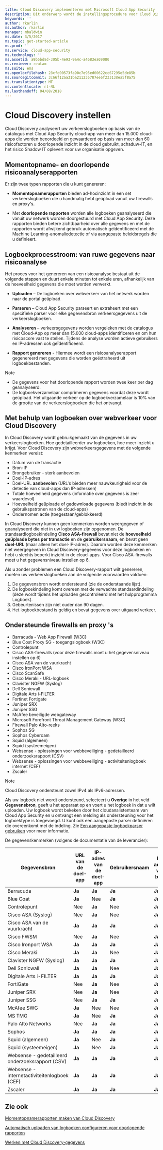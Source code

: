 ```yaml
---
title: Cloud Discovery implementeren met Microsoft Cloud App Security | Microsoft Docs
description: Dit onderwerp wordt de instellingsprocedure voor Cloud Discovery beschreven.
keywords: ''
author: rkarlin
ms.author: rkarlin
manager: mbaldwin
ms.date: 3/5/2017
ms.topic: get-started-article
ms.prod: ''
ms.service: cloud-app-security
ms.technology: ''
ms.assetid: a9b5bd8d-305b-4e93-9a4c-a4683ea09080
ms.reviewer: reutam
ms.suite: ems
ms.openlocfilehash: 28cfc00573fa90c7e95ed00622cc67295e5de85b
ms.sourcegitcommit: 3c66f12aa31ba211235787ee6f233138ea5f8a75
ms.translationtype: MT
ms.contentlocale: nl-NL
ms.lasthandoff: 04/08/2018
---
```

# <a name="set-up-cloud-discovery"></a>Cloud Discovery instellen
Cloud Discovery analyseert uw verkeerslogboeken op basis van de catalogus met Cloud App Security cloud-app van meer dan 15.000 cloud-apps die worden beoordeeld en gewaardeerd op basis van meer dan 60 risicofactoren u doorlopende inzicht in de cloud gebruikt, schaduw-IT, en het risico Shadow IT oplevert voor uw organisatie opgeven.

## <a name="snapshot-and-continuous-risk-assessment-reports"></a>Momentopname- en doorlopende risicoanalyserapporten 

Er zijn twee typen rapporten die u kunt genereren: 
- **Momentopnamerapporten** bieden ad-hocinzicht in een set verkeerslogboeken die u handmatig hebt geüpload vanuit uw firewalls en proxy's.

- Met **doorlopende rapporten** worden alle logboeken geanalyseerd die vanuit uw netwerk worden doorgestuurd met Cloud App Security. Deze rapporten bieden betere zichtbaarheid over alle gegevens en met de rapporten wordt afwijkend gebruik automatisch geïdentificeerd met de Machine Learning-anomaliedetectie of via aangepaste beleidsregels die u definieert.

## <a name="log-process-flow-from-raw-data-to-risk-assessment"></a>Logboekprocesstroom: van ruwe gegevens naar risicoanalyse  
Het proces voor het genereren van een risicoanalyse bestaat uit de volgende stappen en duurt enkele minuten tot enkele uren, afhankelijk van de hoeveelheid gegevens die moet worden verwerkt.  

-   **Uploaden** – De logboeken over webverkeer van het netwerk worden naar de portal geüpload.  

-   **Parseren** – Cloud App Security parseert en extraheert met een specifieke parser voor elke gegevensbron verkeersgegevens uit de verkeerslogboeken.  

-   **Analyseren** – verkeersgegevens worden vergeleken met de catalogus met Cloud-App op meer dan 15.000 cloud-apps identificeren en om hun risicoscore vast te stellen. Tijdens de analyse worden actieve gebruikers en IP-adressen ook geïdentificeerd.  

-   **Rapport genereren** - Hiermee wordt een risicoanalyserapport gegenereerd met gegevens die worden geëxtraheerd uit logboekbestanden.   


>[!NOTE]
>- De gegevens voor het doorlopende rapport worden twee keer per dag geanalyseerd.
>- De logboekverzamelaar comprimeren gegevens voordat deze wordt geüpload. Het uitgaande verkeer op de logboekverzamelaar is 10% van de grootte van de verkeerslogboeken die het ontvangt. 

## <a name="using-traffic-logs-for-cloud-discovery"></a>Met behulp van logboeken over webverkeer voor Cloud Discovery
In Cloud Discovery wordt gebruikgemaakt van de gegevens in uw verkeerslogboeken. Hoe gedetailleerder uw logboeken, hoe meer inzicht u krijgt. Voor Cloud Discovery zijn webverkeersgegevens met de volgende kenmerken vereist:
- Datum van de transactie
- Bron-IP
- Brongebruiker - sterk aanbevolen
- Doel-IP-adres
- Doel-URL **aanbevolen** (URL's bieden meer nauwkeurigheid voor de detectie van cloud-apps dan IP-adressen)
- Totale hoeveelheid gegevens (informatie over gegevens is zeer waardevol)
- Hoeveelheid geüploade of gedownloade gegevens (biedt inzicht in de gebruikspatronen van de cloud-apps)
- Ondernomen actie (toegestaan/geblokkeerd)

In Cloud Discovery kunnen geen kenmerken worden weergegeven of geanalyseerd die niet in uw logboeken zijn opgenomen.
De standaardlogboekindeling **Cisco ASA-firewall** bevat niet de **hoeveelheid geüploade bytes per transactie** en de **gebruikersnaam**, en bevat geen **doel-URL** (maar alleen het doel-IP-adres).
Daarom worden deze kenmerken niet weergegeven in Cloud Discovery-gegevens voor deze logboeken en hebt u slechts beperkt inzicht in de cloud-apps. Voor Cisco ASA-firewalls moet u het gegevensniveau instellen op 6. 


Als u zonder problemen een Cloud Discovery-rapport wilt genereren, moeten uw verkeerslogboeken aan de volgende voorwaarden voldoen:
1.  De gegevensbron wordt ondersteund (zie de onderstaande lijst).
2.  De logboekindeling komt overeen met de verwachte standaardindeling (deze wordt tijdens het uploaden gecontroleerd met het hulpprogramma Logboek).
3.  Gebeurtenissen zijn niet ouder dan 90 dagen.
4.  Het logboekbestand is geldig en bevat gegevens over uitgaand verkeer.



## Ondersteunde firewalls en proxy 's <a name="supported-firewalls-and-proxies"></a>

- Barracuda - Web App Firewall (W3C)
- Blue Coat Proxy SG - toegangslogboek (W3C)
- Controlepunt
- Cisco ASA-firewalls (voor deze firewalls moet u het gegevensniveau instellen op 6)
- Cisco ASA van de vuurkracht
- Cisco IronPort WSA
- Cisco ScanSafe
- Cisco Meraki - URL-logboek
- Clavister NGFW (Syslog)
- Dell Sonicwall
- Digitale Arts i-FILTER
- Fortinet Fortigate
- Juniper SRX
- Juniper SSG
- McAfee beveiligde webgateway
- Microsoft Forefront Threat Management Gateway (W3C)
- Firewall Palo Alto-reeks
- Sophos SG
- Sophos Cyberoam
- Squid (algemeen)
- Squid (systeemeigen)
- Websense - oplossingen voor webbeveiliging - gedetailleerd onderzoeksrapport (CSV)
- Websense - oplossingen voor webbeveiliging - activiteitenlogboek internet (CEF)
- Zscaler

> [!NOTE]
> Cloud Discovery ondersteunt zowel IPv4 als IPv6-adressen.

Als uw logboek niet wordt ondersteund, selecteert u **Overige** in het veld **Gegevensbron**, geeft u het apparaat op en voert u het logboek in dat u wilt uploaden. Uw logboek wordt bekeken door het cloudanalistenteam van Cloud App Security en u ontvangt een melding als ondersteuning voor het logboektype is toegevoegd. U kunt ook een aangepaste parser definiëren die overeenkomt met de indeling. Zie [Een aangepaste logboekparser gebruiken](custom-log-parser.md) voor meer informatie.


De gegevenskenmerken (volgens de documentatie van de leverancier):


|                 Gegevensbron                  |    URL van de doel-app    |    IP-adres van de doel-app     |       Gebruikersnaam       |      IP-adres van bron       |    Totaal verkeer     |    Geüploade bytes    |
|----------------------------------------------|----------------------|----------------------|----------------------|----------------------|----------------------|----------------------|
|                  Barracuda                   | <strong>Ja</strong> | <strong>Ja</strong> | <strong>Ja</strong> | <strong>Ja</strong> |          Nee          |          Nee          |
|                  Blue Coat                   | <strong>Ja</strong> |          Nee          | <strong>Ja</strong> | <strong>Ja</strong> | <strong>Ja</strong> | <strong>Ja</strong> |
|                  Controlepunt                  |          Nee          | <strong>Ja</strong> |          Nee          | <strong>Ja</strong> |          Nee          |          Nee          |
|              Cisco ASA (Syslog)              |          Nee          | <strong>Ja</strong> |          Nee          | <strong>Ja</strong> | <strong>Ja</strong> |          Nee          |
|           Cisco ASA van de vuurkracht           | <strong>Ja</strong> | <strong>Ja</strong> | <strong>Ja</strong> | <strong>Ja</strong> | <strong>Ja</strong> | <strong>Ja</strong> |
|                  Cisco FWSM                  |          Nee          | <strong>Ja</strong> |          Nee          | <strong>Ja</strong> | <strong>Ja</strong> |          Nee          |
|              Cisco Ironport WSA              | <strong>Ja</strong> | <strong>Ja</strong> | <strong>Ja</strong> | <strong>Ja</strong> | <strong>Ja</strong> | <strong>Ja</strong> |
|                 Cisco Meraki                 | <strong>Ja</strong> | <strong>Ja</strong> |          Nee          | <strong>Ja</strong> |          Nee          |          Nee          |
|           Clavister NGFW (Syslog)            | <strong>Ja</strong> | <strong>Ja</strong> | <strong>Ja</strong> | <strong>Ja</strong> | <strong>Ja</strong> | <strong>Ja</strong> |
|                Dell Sonicwall                | <strong>Ja</strong> | <strong>Ja</strong> |          Nee          | <strong>Ja</strong> | <strong>Ja</strong> | <strong>Ja</strong> |
|            Digitale Arts i-FILTER             | <strong>Ja</strong> | <strong>Ja</strong> | <strong>Ja</strong> | <strong>Ja</strong> | <strong>Ja</strong> | <strong>Ja</strong> |
|                  FortiGate                   |          Nee          | <strong>Ja</strong> |          Nee          | <strong>Ja</strong> | <strong>Ja</strong> | <strong>Ja</strong> |
|                 Juniper SRX                  |          Nee          | <strong>Ja</strong> |          Nee          | <strong>Ja</strong> | <strong>Ja</strong> | <strong>Ja</strong> |
|                 Juniper SSG                  |          Nee          | <strong>Ja</strong> | <strong>Ja</strong> | <strong>Ja</strong> | <strong>Ja</strong> | <strong>Ja</strong> |
|                  McAfee SWG                  | <strong>Ja</strong> |          Nee          |          Nee          | <strong>Ja</strong> | <strong>Ja</strong> | <strong>Ja</strong> |
|                    MS TMG                    | <strong>Ja</strong> |          Nee          | <strong>Ja</strong> | <strong>Ja</strong> | <strong>Ja</strong> | <strong>Ja</strong> |
|              Palo Alto Networks              |          Nee          | <strong>Ja</strong> | <strong>Ja</strong> | <strong>Ja</strong> | <strong>Ja</strong> | <strong>Ja</strong> |
|                    Sophos                    | <strong>Ja</strong> | <strong>Ja</strong> | <strong>Ja</strong> | <strong>Ja</strong> | <strong>Ja</strong> |          Nee          |
|                Squid (algemeen)                | <strong>Ja</strong> |          Nee          | <strong>Ja</strong> | <strong>Ja</strong> |          Nee          | <strong>Ja</strong> |
|                Squid (systeemeigen)                | <strong>Ja</strong> |          Nee          | <strong>Ja</strong> | <strong>Ja</strong> |          Nee          | <strong>Ja</strong> |
| Websense - gedetailleerd onderzoeksrapport (CSV) | <strong>Ja</strong> | <strong>Ja</strong> | <strong>Ja</strong> | <strong>Ja</strong> | <strong>Ja</strong> | <strong>Ja</strong> |
|    Websense - internetactiviteitenlogboek (CEF)    | <strong>Ja</strong> | <strong>Ja</strong> | <strong>Ja</strong> | <strong>Ja</strong> | <strong>Ja</strong> | <strong>Ja</strong> |
|                   Zscaler                    | <strong>Ja</strong> | <strong>Ja</strong> | <strong>Ja</strong> | <strong>Ja</strong> | <strong>Ja</strong> | <strong>Ja</strong> |

## <a name="see-also"></a>Zie ook

[Momentopnamerapporten maken van Cloud Discovery](create-snapshot-cloud-discovery-reports.md)

[Automatisch uploaden van logboeken configureren voor doorlopende rapporten](configure-automatic-log-upload-for-continuous-reports.md)

[Werken met Cloud Discovery-gegevens](working-with-cloud-discovery-data.md)